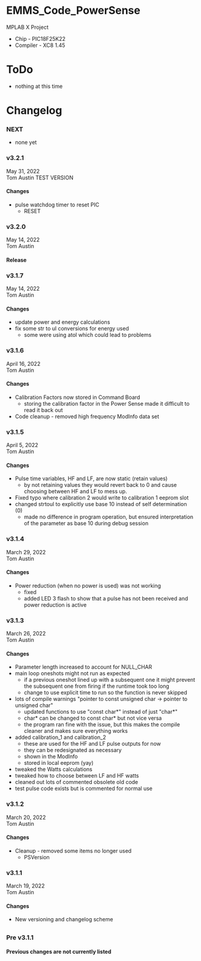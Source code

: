 # EMMS_Code_PowerSense
MPLAB X Project
- Chip - PIC18F25K22
- Compiler - XC8 1.45

# ToDo
- nothing at this time

# Changelog
### NEXT
- none yet

### v3.2.1
May 31, 2022<br />
Tom Austin
TEST VERSION
#### Changes
- pulse watchdog timer to reset PIC
  - RESET

### v3.2.0
May 14, 2022<br />
Tom Austin
#### Release

### v3.1.7
May 14, 2022<br />
Tom Austin
#### Changes
- update power and energy calculations
- fix some str to ul conversions for energy used
  - some were using atol which could lead to problems

### v3.1.6
April 16, 2022<br />
Tom Austin
#### Changes
- Calibration Factors now stored in Command Board
  - storing the calibration factor in the Power Sense made it difficult to read it back out
- Code cleanup - removed high frequency ModInfo data set


### v3.1.5
April 5, 2022<br />
Tom Austin
#### Changes
- Pulse time variables, HF and LF, are now static (retain values)
  - by not retaining values they would revert back to 0 and cause choosing between HF and LF to mess up.
- Fixed typo where calibration 2 would write to calibration 1 eeprom slot
- changed strtoul to explicitly use base 10 instead of self determination (0)
  - made no difference in program operation, but ensured interpretation of the parameter as base 10 during debug session

### v3.1.4
March 29, 2022<br />
Tom Austin
#### Changes
- Power reduction (when no power is used) was not working
  - fixed
  - added LED 3 flash to show that a pulse has not been received and power reduction is active

### v3.1.3
March 26, 2022<br />
Tom Austin
#### Changes
- Parameter length increased to account for NULL_CHAR
- main loop oneshots might not run as expected
  - if a previous oneshot lined up with a subsequent one it might prevent the subsequent one from firing if the runtime took too long
  - change to use explicit time to run so the function is never skipped
- lots of compile warnings "pointer to const unsigned char -> pointer to unsigned char"
  - updated functions to use "const char*" instead of just "char*"
  - char* can be changed to const char* but not vice versa
  - the program ran fine with the issue, but this makes the compile cleaner and makes sure everything works
- added calibration_1 and calibration_2
  - these are used for the HF and LF pulse outputs for now
  - they can be redesignated as necessary
  - shown in the ModInfo
  - stored in local eeprom (yay)
- tweaked the Watts calculations
- tweaked how to choose between LF and HF watts
- cleaned out lots of commented obsolete old code
- test pulse code exists but is commented for normal use


### v3.1.2
March 20, 2022<br />
Tom Austin
#### Changes
- Cleanup - removed some items no longer used
  - PSVersion


### v3.1.1
March 19, 2022<br />
Tom Austin
#### Changes
- New versioning and changelog scheme
## 
### Pre v3.1.1
#### Previous changes are not currently listed
